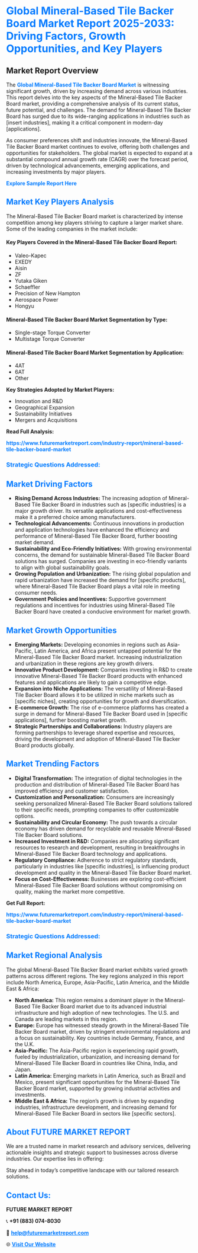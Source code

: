 <h1 style="color: #007BFF;">Global Mineral-Based Tile Backer Board Market Report 2025-2033: Driving Factors, Growth Opportunities, and Key Players</h1>

<section id="overview">
<h2>Market Report Overview</h2>
<p>The <a href="https://www.futuremarketreport.com/industry-report/mineral-based-tile-backer-board-market" style="color: #007BFF; text-decoration: none;"><strong>Global Mineral-Based Tile Backer Board Market</strong></a> is witnessing significant growth, driven by increasing demand across various industries. This report delves into the key aspects of the Mineral-Based Tile Backer Board market, providing a comprehensive analysis of its current status, future potential, and challenges. The demand for Mineral-Based Tile Backer Board has surged due to its wide-ranging applications in industries such as [insert industries], making it a critical component in modern-day [applications].</p>
<p>As consumer preferences shift and industries innovate, the Mineral-Based Tile Backer Board market continues to evolve, offering both challenges and opportunities for stakeholders. The global market is expected to expand at a substantial compound annual growth rate (CAGR) over the forecast period, driven by technological advancements, emerging applications, and increasing investments by major players.</p>
</section>

<section id="overview">
<p><a href="https://www.futuremarketreport.com/request-sample/reportId=31780" style="color: #007BFF; text-decoration: none;"><strong>Explore Sample Report Here</strong></a></p>
</section>

<section id="key-players">
<h2 style="color: #007BFF;">Market Key Players Analysis</h2>
<p>The Mineral-Based Tile Backer Board market is characterized by intense competition among key players striving to capture a larger market share. Some of the leading companies in the market include:</p>
<h4>Key Players Covered in the Mineral-Based Tile Backer Board Report:</h4>
<ul><li>Valeo-Kapec</li><li>EXEDY</li><li>Aisin</li><li>ZF</li><li>Yutaka Giken</li><li>Schaeffler</li><li>Precision of New Hampton</li><li>Aerospace Power</li><li>Hongyu</li></ul>
<h4>Mineral-Based Tile Backer Board Market Segmentation by Type:</h4>
<ul><li>Single-stage Torque Converter</li><li>Multistage Torque Converter</li></ul>

<h4>Mineral-Based Tile Backer Board Market Segmentation by Application:</h4>
<ul><li>4AT</li><li>6AT</li><li>Other</li></ul>
<p><strong>Key Strategies Adopted by Market Players:</strong></p>
<ul>
<li>Innovation and R&D</li>
<li>Geographical Expansion</li>
<li>Sustainability Initiatives</li>
<li>Mergers and Acquisitions</li>
</ul>
</section>

<section>
<p><strong>Read Full Analysis: </strong></p><a href="https://www.futuremarketreport.com/industry-report/mineral-based-tile-backer-board-market" style="color: #007BFF; text-decoration: none;"><strong>https://www.futuremarketreport.com/industry-report/mineral-based-tile-backer-board-market</strong></a>
<h3 style="color: #007BFF;">Strategic Questions Addressed:</h3>
</section>

<section id="driving-factors">
<h2 style="color: #007BFF;">Market Driving Factors</h2>
<ul>
<li><strong>Rising Demand Across Industries:</strong> The increasing adoption of Mineral-Based Tile Backer Board in industries such as [specific industries] is a major growth driver. Its versatile applications and cost-effectiveness make it a preferred choice among manufacturers.</li>
<li><strong>Technological Advancements:</strong> Continuous innovations in production and application technologies have enhanced the efficiency and performance of Mineral-Based Tile Backer Board, further boosting market demand.</li>
<li><strong>Sustainability and Eco-Friendly Initiatives:</strong> With growing environmental concerns, the demand for sustainable Mineral-Based Tile Backer Board solutions has surged. Companies are investing in eco-friendly variants to align with global sustainability goals.</li>
<li><strong>Growing Population and Urbanization:</strong> The rising global population and rapid urbanization have increased the demand for [specific products], where Mineral-Based Tile Backer Board plays a vital role in meeting consumer needs.</li>
<li><strong>Government Policies and Incentives:</strong> Supportive government regulations and incentives for industries using Mineral-Based Tile Backer Board have created a conducive environment for market growth.</li>
</ul>
</section>

<section id="growth-opportunities">
<h2 style="color: #007BFF;">Market Growth Opportunities</h2>
<ul>
<li><strong>Emerging Markets:</strong> Developing economies in regions such as Asia-Pacific, Latin America, and Africa present untapped potential for the Mineral-Based Tile Backer Board market. Increasing industrialization and urbanization in these regions are key growth drivers.</li>
<li><strong>Innovative Product Development:</strong> Companies investing in R&D to create innovative Mineral-Based Tile Backer Board products with enhanced features and applications are likely to gain a competitive edge.</li>
<li><strong>Expansion into Niche Applications:</strong> The versatility of Mineral-Based Tile Backer Board allows it to be utilized in niche markets such as [specific niches], creating opportunities for growth and diversification.</li>
<li><strong>E-commerce Growth:</strong> The rise of e-commerce platforms has created a surge in demand for Mineral-Based Tile Backer Board used in [specific applications], further boosting market growth.</li>
<li><strong>Strategic Partnerships and Collaborations:</strong> Industry players are forming partnerships to leverage shared expertise and resources, driving the development and adoption of Mineral-Based Tile Backer Board products globally.</li>
</ul>
</section>

<section id="trending-factors">
<h2 style="color: #007BFF;">Market Trending Factors</h2>
<ul>
<li><strong>Digital Transformation:</strong> The integration of digital technologies in the production and distribution of Mineral-Based Tile Backer Board has improved efficiency and customer satisfaction.</li>
<li><strong>Customization and Personalization:</strong> Consumers are increasingly seeking personalized Mineral-Based Tile Backer Board solutions tailored to their specific needs, prompting companies to offer customizable options.</li>
<li><strong>Sustainability and Circular Economy:</strong> The push towards a circular economy has driven demand for recyclable and reusable Mineral-Based Tile Backer Board solutions.</li>
<li><strong>Increased Investment in R&D:</strong> Companies are allocating significant resources to research and development, resulting in breakthroughs in Mineral-Based Tile Backer Board technology and applications.</li>
<li><strong>Regulatory Compliance:</strong> Adherence to strict regulatory standards, particularly in industries like [specific industries], is influencing product development and quality in the Mineral-Based Tile Backer Board market.</li>
<li><strong>Focus on Cost-Effectiveness:</strong> Businesses are exploring cost-efficient Mineral-Based Tile Backer Board solutions without compromising on quality, making the market more competitive.</li>
</ul>
</section>

<section>
<p><strong>Get Full Report: </strong></p><a href="https://www.futuremarketreport.com/industry-report/mineral-based-tile-backer-board-market" style="color: #007BFF; text-decoration: none;"><strong>https://www.futuremarketreport.com/industry-report/mineral-based-tile-backer-board-market</strong></a>
<h3 style="color: #007BFF;">Strategic Questions Addressed:</h3>
</section>


<section id="regional-analysis">
<h2 style="color: #007BFF;">Market Regional Analysis</h2>
<p>The global Mineral-Based Tile Backer Board market exhibits varied growth patterns across different regions. The key regions analyzed in this report include North America, Europe, Asia-Pacific, Latin America, and the Middle East & Africa:</p>
<ul>
<li><strong>North America:</strong> This region remains a dominant player in the Mineral-Based Tile Backer Board market due to its advanced industrial infrastructure and high adoption of new technologies. The U.S. and Canada are leading markets in this region.</li>
<li><strong>Europe:</strong> Europe has witnessed steady growth in the Mineral-Based Tile Backer Board market, driven by stringent environmental regulations and a focus on sustainability. Key countries include Germany, France, and the U.K.</li>
<li><strong>Asia-Pacific:</strong> The Asia-Pacific region is experiencing rapid growth, fueled by industrialization, urbanization, and increasing demand for Mineral-Based Tile Backer Board in countries like China, India, and Japan.</li>
<li><strong>Latin America:</strong> Emerging markets in Latin America, such as Brazil and Mexico, present significant opportunities for the Mineral-Based Tile Backer Board market, supported by growing industrial activities and investments.</li>
<li><strong>Middle East & Africa:</strong> The region’s growth is driven by expanding industries, infrastructure development, and increasing demand for Mineral-Based Tile Backer Board in sectors like [specific sectors].</li>
</ul>
</section>

<footer>
<h2 style="color: #007BFF;">About FUTURE MARKET REPORT</h2>
<p>We are a trusted name in market research and advisory services, delivering actionable insights and strategic support to businesses across diverse industries. Our expertise lies in offering:</p>

<p>Stay ahead in today’s competitive landscape with our tailored research solutions.</p>

<h2 style="color: #007BFF;">Contact Us:</h2>
<p><strong>FUTURE MARKET REPORT</strong></p>
<p>📞 <strong>+91 (883) 074-8030</strong></p>
<p>📧 <strong><a href="mailto:help@futuremarketreport.com" style="color: #007BFF;">help@futuremarketreport.com</a></strong></p>
<p>🌐 <strong><a href="https://www.futuremarketreport.com/" style="color: #007BFF;">Visit Our Website</a></strong></p>
</footer>